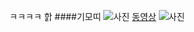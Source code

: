 ㅋㅋㅋㅋ
핡
####기모띠
![사진](https://encrypted-tbn0.gstatic.com/images?q=tbn:ANd9GcRfD7AdiVjUPLkklChTWWCh5C5y8C9JkWmtsqKYPcGDFduTL5GC)
[동영상](https://www.youtube.com/watch?v=7VUqlcIR6Xc)
![사진](https://www.youtube.com/watch?v=7VUqlcIR6Xc)
